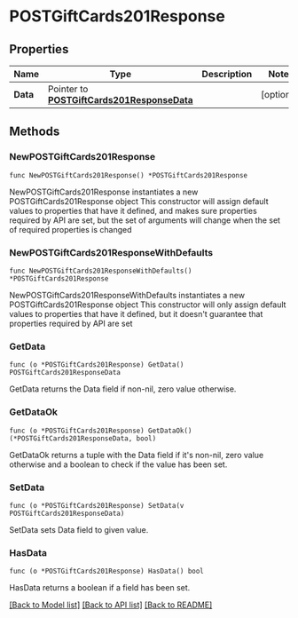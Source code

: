 # POSTGiftCards201Response

## Properties

Name | Type | Description | Notes
------------ | ------------- | ------------- | -------------
**Data** | Pointer to [**POSTGiftCards201ResponseData**](POSTGiftCards201ResponseData.md) |  | [optional] 

## Methods

### NewPOSTGiftCards201Response

`func NewPOSTGiftCards201Response() *POSTGiftCards201Response`

NewPOSTGiftCards201Response instantiates a new POSTGiftCards201Response object
This constructor will assign default values to properties that have it defined,
and makes sure properties required by API are set, but the set of arguments
will change when the set of required properties is changed

### NewPOSTGiftCards201ResponseWithDefaults

`func NewPOSTGiftCards201ResponseWithDefaults() *POSTGiftCards201Response`

NewPOSTGiftCards201ResponseWithDefaults instantiates a new POSTGiftCards201Response object
This constructor will only assign default values to properties that have it defined,
but it doesn't guarantee that properties required by API are set

### GetData

`func (o *POSTGiftCards201Response) GetData() POSTGiftCards201ResponseData`

GetData returns the Data field if non-nil, zero value otherwise.

### GetDataOk

`func (o *POSTGiftCards201Response) GetDataOk() (*POSTGiftCards201ResponseData, bool)`

GetDataOk returns a tuple with the Data field if it's non-nil, zero value otherwise
and a boolean to check if the value has been set.

### SetData

`func (o *POSTGiftCards201Response) SetData(v POSTGiftCards201ResponseData)`

SetData sets Data field to given value.

### HasData

`func (o *POSTGiftCards201Response) HasData() bool`

HasData returns a boolean if a field has been set.


[[Back to Model list]](../README.md#documentation-for-models) [[Back to API list]](../README.md#documentation-for-api-endpoints) [[Back to README]](../README.md)



